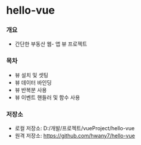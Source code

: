 # hello-vue

### 개요
* 간단한 부동산 웹- 앱 뷰 프로젝트

### 목차
* 뷰 설치 및 셋팅
* 뷰 데이터 바인딩
* 뷰 반복분 사용
* 뷰 이벤트 핸들러 및 함수 사용

### 저장소
* 로컬 저장소: D:/개발/프로젝트/vueProject/hello-vue
* 원격 저장소: https://github.com/hwany7/hello-vue
